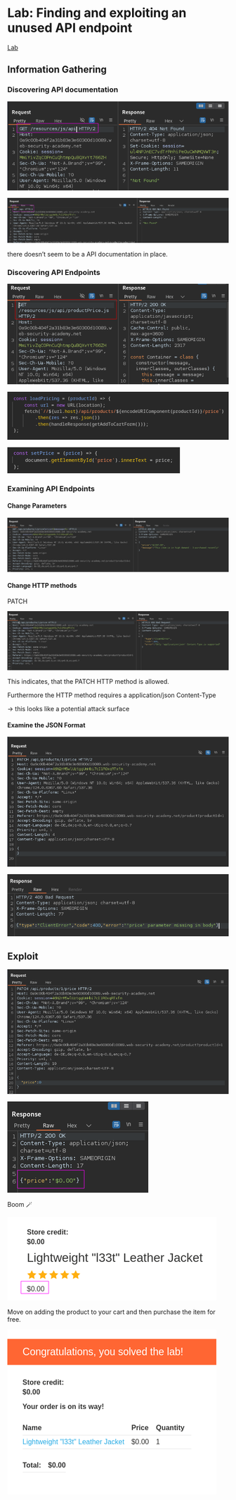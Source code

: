# Lab: Finding and exploiting an unused API endpoint

[Lab](https://portswigger.net/web-security/api-testing/lab-exploiting-unused-api-endpoint)

## Information Gathering

### Discovering API documentation

![Untitled](images/Lab2/1.png)

![Second Picture](images/Lab2/2.png)

there doesn’t seem to be a API documentation in place.

### Discovering API Endpoints

![Second Picture](images/Lab2/3.png)

![Second Picture](images/Lab2/4.png)

![Second Picture](images/Lab2/5.png)


### Examining API Endpoints

#### Change Parameters

![Second Picture](images/Lab2/6.png)


#### Change HTTP methods

PATCH

![Second Picture](images/Lab2/7.png)

This indicates, that the PATCH HTTP method is allowed.

Furthermore the HTTP method requires a application/json Content-Type

→ this looks like a potential attack surface

#### Examine the JSON Format

![Second Picture](images/Lab2/8.png)

![Second Picture](images/Lab2/9.png)

## Exploit

![Second Picture](images/Lab2/10.png)

![Second Picture](images/Lab2/11.png)

Boom 🪄

![Second Picture](images/Lab2/12.png)

Move on adding the product to your cart and then purchase the item for free.

![Second Picture](images/Lab2/13.png)
